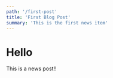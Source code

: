 ```yaml
---
path: '/first-post'
title: 'First Blog Post'
summary: 'This is the first news item'
---
```

# Hello
This is a news post!!